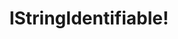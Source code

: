 ---
type: docs
title: "IStringIdentifiable!"
linkTitle: "IStringIdentifiable!"
gitUrl: "https://github.com/pip-services3-nodex/pip-services3-commons-nodex"
description: > 
    **TODO: this is not implemented for this language yet**

---